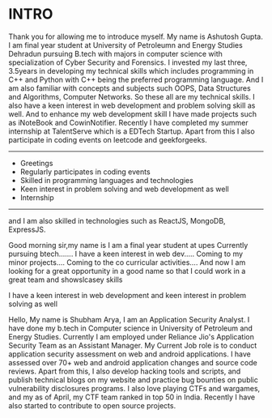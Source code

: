# INTRO

Thank you for allowing me to introduce myself.  My name is   Ashutosh Gupta. I am final year student  at University of Petroleumn and Energy Studies Dehradun pursuing  B.tech with majors in  computer science with specialization  of Cyber Security and Forensics. I invested my last three, 3.5years in developing my technical skills which includes programming in  C++ and Python with C++ being the preferred programming language. And I am also familiar with concepts and subjects such OOPS, Data Structures and Algorithms, Computer Networks. So these all are my technical skills. 
I also have a keen interest in web development and problem solving skill as well. And to enhance my web development skill I have made projects such as iNoteBook and CowinNotifier.
Recently I have completed my summer internship at TalentServe which is a EDTech Startup. 
Apart  from this I also  participate in coding events on leetcode and geekforgeeks.

-----------------------------------------------------------------------
* Greetings
* Regularly participates in coding events
* Skilled in programming languages and technologies
* Keen interest in problem solving and web development as well
* Internship
-----------------------------------------------------------------------

and I am also skilled in technologies such as  ReactJS,  MongoDB, ExpressJS. 

Good morning sir,my name is
I am a final year student at upes
Currently pursuing btech.......
I have a keen interest in web dev.....
Coming to my minor projects....
Coming to the co curricular activities....
And now I am looking for a great opportunity in a good name so that I could work in a great team and showslcasey skills

I have a keen interest in web development and keen interest in problem solving as well


Hello,
My name is Shubham Arya,
I am an Application Security Analyst.
I have done my b.tech in Computer science in University of Petroleum and Energy Studies.
Currently I am employed under Reliance Jio's Application Security Team as an Assistant Manager.
My Current Job role is to conduct application security assessment on web and android applications. I have assessed over 70+ web and android application changes and source code reviews. 
Apart from this, I also develop hacking tools and scripts, and publish technical blogs on my website and practice bug bounties on public vulnerability disclosures programs. I also love playing CTFs and wargames, and my as of April, my CTF team ranked in top 50 in India. Recently I have also started to contribute to open source projects.